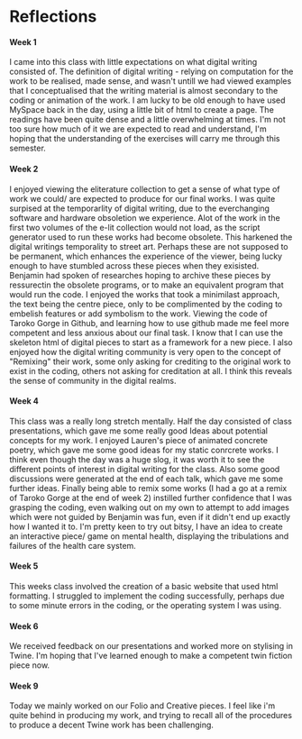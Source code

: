 # Reflections

#### Week 1

I came into this class with little expectations on what digital writing consisted of. The definition of digital writing - relying on computation for the work to be realised, made sense, and wasn't untill we had viewed examples that I conceptualised that the writing material is almost secondary to the coding or animation of the work. I am lucky to be old enough to have used MySpace back in the day, using a little bit of html to create a page. The readings have been quite dense and a little overwhelming at times. I'm not too sure how much of it we are expected to read and understand, I'm hoping that the understanding of the exercises will carry me through this semester.

#### Week 2

I enjoyed viewing the eliterature collection to get a sense of what type of work we could/ are expected to produce for our final works. I was quite surpised at the temporarlity of digital writing, due to the everchanging software and hardware obsoletion we experience. Alot of the work in the first two volumes of the e-lit collection would not load, as the script generator used to run these works had become obsolete. This harkened the digital writings temporality to street art. Perhaps these are not supposed to be permanent, which enhances the experience of the viewer, being lucky enough to have stumbled across these pieces when they exisisted. Benjamin had spoken of researches hoping to archive these pieces by ressurectin the obsolete programs, or to make an equivalent program that would run the code.
I enjoyed the works that took a minimilast approach, the text being the centre piece, only to be complimented by the coding to embelish features or add symbolism to the work. Viewing the code of Taroko Gorge in Github, and learning how to use github made me feel more competent and less anxious about our final task. I know that I can use the skeleton html of digital pieces to start as a framework for a new piece. I also enjoyed how the digital writing community is very open to the concept of "Remixing" their work, some only asking for crediting to the original work to exist in the coding, others not asking for creditation at all. I think this reveals the sense of community in the digital realms.

#### Week 4 

This class was a really long stretch mentally. Half the day consisted of class presentations, which gave me some really good Ideas about potential concepts for my work. 
I enjoyed Lauren's piece of animated concrete poetry, which gave me some good ideas for my static conrcrete works. I think even though the day was a huge slog, it was worth it to see the different points of interest in digital writing for the class. Also some good discussions were generated at the end of each talk, which gave me some further ideas. Finally being able to remix some works (I had a go at a remix of Taroko Gorge at the end of week 2) instilled further confidence that I was grasping the coding, even walking out on my own to attempt to add images which were not guided by Benjamin was fun, even if it didn't end up exactly how I wanted it to. I'm pretty keen to try out bitsy, I have an idea to create an interactive piece/ game on mental health, displaying the tribulations and failures of the health care system. 

#### Week 5

This weeks class involved the creation of a basic website that used html formatting. I struggled to implement the coding successfully, perhaps due to some minute errors in the coding, or the operating system I was using. 

#### Week 6

We received feedback on our presentations and worked more on stylising in Twine. I'm hoping that I've learned enough to make a competent twin fiction piece now.

#### Week 9 

Today we mainly worked on our Folio and Creative pieces. I feel like i'm quite behind in producing my work, and trying to recall all of the procedures to produce a decent Twine work has been challenging.

